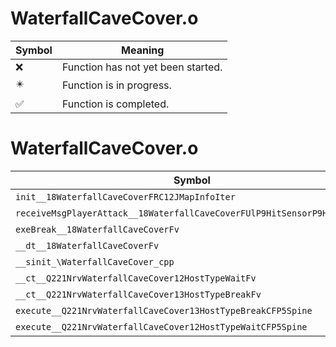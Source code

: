 # WaterfallCaveCover.o
| Symbol | Meaning 
| ------------- | ------------- 
| :x: | Function has not yet been started. 
| :eight_pointed_black_star: | Function is in progress. 
| :white_check_mark: | Function is completed. 


# WaterfallCaveCover.o
| Symbol | Decompiled? |
| ------------- | ------------- |
| `init__18WaterfallCaveCoverFRC12JMapInfoIter` | :x: |
| `receiveMsgPlayerAttack__18WaterfallCaveCoverFUlP9HitSensorP9HitSensor` | :x: |
| `exeBreak__18WaterfallCaveCoverFv` | :x: |
| `__dt__18WaterfallCaveCoverFv` | :x: |
| `__sinit_\WaterfallCaveCover_cpp` | :x: |
| `__ct__Q221NrvWaterfallCaveCover12HostTypeWaitFv` | :x: |
| `__ct__Q221NrvWaterfallCaveCover13HostTypeBreakFv` | :x: |
| `execute__Q221NrvWaterfallCaveCover13HostTypeBreakCFP5Spine` | :x: |
| `execute__Q221NrvWaterfallCaveCover12HostTypeWaitCFP5Spine` | :x: |
